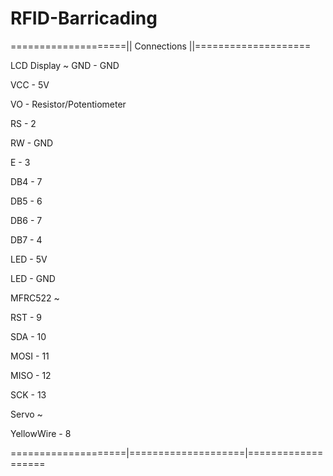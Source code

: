 # RFID-Barricading

====================|| Connections ||====================

LCD Display ~
GND  - GND

VCC   - 5V

VO     - Resistor/Potentiometer

RS 	   - 2

RW    - GND

E	   - 3

DB4   - 7

DB5   - 6

DB6   - 7

DB7   - 4

LED   - 5V

LED   - GND

MFRC522 ~

RST     - 9

SDA    - 10

MOSI  - 11

MISO  - 12

SCK    - 13

Servo ~

YellowWire  - 8

====================|====================|===================
